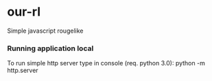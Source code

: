 our-rl
======

Simple javascript rougelike

### Running application local
To run simple http server type in console (req. python 3.0):
python -m http.server


